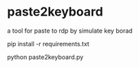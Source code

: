 # paste2keyboard
a tool for paste to rdp by simulate key borad

pip install -r requirements.txt

python paste2keyboard.py
